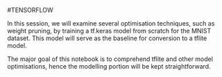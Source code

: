#TENSORFLOW

In this session, we will examine several optimisation techniques, such as weight pruning, by training a tf.keras model from scratch for the MNIST dataset. This model will serve as the baseline for conversion to a tflite model.

The major goal of this notebook is to comprehend tflite and other model optimisations, hence the modelling portion will be kept straightforward.
